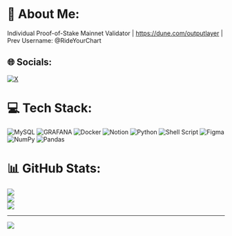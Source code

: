 # 💫 About Me:
Individual Proof-of-Stake Mainnet Validator | https://dune.com/outputlayer | Prev Username: @RideYourChart<br>


## 🌐 Socials:
[![X](https://img.shields.io/badge/X-black.svg?logo=X&logoColor=white)](https://x.com/outputlayer) 

# 💻 Tech Stack:
![MySQL](https://img.shields.io/badge/mysql-%2300000f.svg?style=for-the-badge&logo=mysql&logoColor=white) ![GRAFANA](https://img.shields.io/badge/grafana-F46800.svg?style=for-the-badge&logo=grafana&logoColor=white&color=%23F46800) ![Docker](https://img.shields.io/badge/docker-%230db7ed.svg?style=for-the-badge&logo=docker&logoColor=white) ![Notion](https://img.shields.io/badge/Notion-%23000000.svg?style=for-the-badge&logo=notion&logoColor=white) ![Python](https://img.shields.io/badge/python-3670A0?style=for-the-badge&logo=python&logoColor=ffdd54) ![Shell Script](https://img.shields.io/badge/shell_script-%23121011.svg?style=for-the-badge&logo=gnu-bash&logoColor=white) ![Figma](https://img.shields.io/badge/figma-%23F24E1E.svg?style=for-the-badge&logo=figma&logoColor=white) ![NumPy](https://img.shields.io/badge/numpy-%23013243.svg?style=for-the-badge&logo=numpy&logoColor=white) ![Pandas](https://img.shields.io/badge/pandas-%23150458.svg?style=for-the-badge&logo=pandas&logoColor=white)
# 📊 GitHub Stats:
![](https://github-readme-stats.vercel.app/api?username=Outputlayer&theme=dark&hide_border=false&include_all_commits=true&count_private=false)<br/>
![](https://github-readme-streak-stats.herokuapp.com/?user=Outputlayer&theme=dark&hide_border=false)<br/>
![](https://github-readme-stats.vercel.app/api/top-langs/?username=Outputlayer&theme=dark&hide_border=false&include_all_commits=true&count_private=false&layout=compact)

---
[![](https://visitcount.itsvg.in/api?id=Outputlayer&icon=0&color=0)](https://visitcount.itsvg.in)

<!-- Proudly created with GPRM ( https://gprm.itsvg.in ) -->
